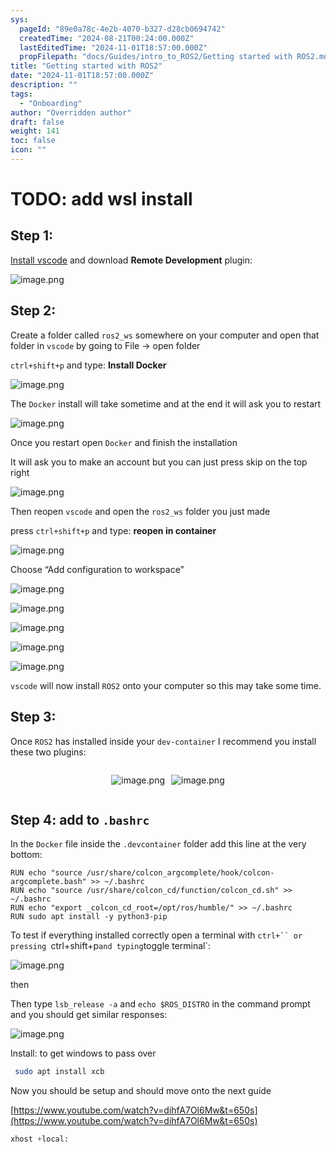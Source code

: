 ```yaml
---
sys:
  pageId: "89e0a78c-4e2b-4070-b327-d28cb0694742"
  createdTime: "2024-08-21T00:24:00.000Z"
  lastEditedTime: "2024-11-01T18:57:00.000Z"
  propFilepath: "docs/Guides/intro_to_ROS2/Getting started with ROS2.md"
title: "Getting started with ROS2"
date: "2024-11-01T18:57:00.000Z"
description: ""
tags:
  - "Onboarding"
author: "Overridden author"
draft: false
weight: 141
toc: false
icon: ""
---
```


# TODO: add wsl install

## Step 1:

[Install vscode](https://code.visualstudio.com/download) and download **Remote Development** plugin:

![image.png](https://prod-files-secure.s3.us-west-2.amazonaws.com/d518164a-d88e-44d1-a4ee-3adb3bd8bce0/efb52993-1881-4a40-b95e-6f020334f022/image.png?X-Amz-Algorithm=AWS4-HMAC-SHA256&X-Amz-Content-Sha256=UNSIGNED-PAYLOAD&X-Amz-Credential=ASIAZI2LB4663NEZHLBF%2F20250303%2Fus-west-2%2Fs3%2Faws4_request&X-Amz-Date=20250303T131728Z&X-Amz-Expires=3600&X-Amz-Security-Token=IQoJb3JpZ2luX2VjEJz%2F%2F%2F%2F%2F%2F%2F%2F%2F%2FwEaCXVzLXdlc3QtMiJHMEUCIBZxz6j0FbkhMNnxKdZTgGIKS0rDBb1c7Ksj1EhBaTaFAiEAoMwLN3IV6wB7alwcziAqt3GOa6znShz2ajEp%2FJAkvRAqiAQI1f%2F%2F%2F%2F%2F%2F%2F%2F%2F%2FARAAGgw2Mzc0MjMxODM4MDUiDNfBMNONn1F8RmxKnCrcAyC8iKa5EdpClF4qnS8fI%2FEZXPmKJqhRUL2UBKhEgw5UrpVxCD6YlssTvc9ozWJqNih%2FVupTsjZkDsGaTf%2BYlrTeLMXC9WIyvTSRE6WMzN3SrJ0j%2Fhj%2BFGcGwSPgh2q70HCFIPuFM5rbCkqxTlag6xy0eMU3pBYdq4S2EIiyC2gSfyfV3vbJfg1MEUU4OY%2BL3oZUD5mKhSJBl07GjEgj%2BnOdJBXzwIck1487NC%2FisB40BVoQE9NwlEwvZunK4NjRJOHXX5B2w8vRi%2B1JIWynJEiXIFwKPcVuC8ZFcwPZmg4QW0Rq8VhoJL8gG0iiEWUJbqbsqkCiCX8FI2oNA%2Bk%2FGXe3uPhwy6Yn7sElayyOpAIs%2B7EcoCHMl3buN31iMiCTlzQ9YAifPHiIHVEbqOxOoNm3mWPVJwCnsJaJxEHzSJ7MBoQNU580YTe6QgNMNTxCeEpgA2EmzC%2FGucb1izzyTwTFwLza9Dns62%2BvwMKqvtQla9fqGAoKK2tOBbDK%2BckqngEFQBGgXebPK%2B7z1aMhGK6plHa%2B32g6iQuh%2FE7Beer5DY5WIuTYzTD%2Bl%2F%2FEBwIIqcGU%2F2NmOYCmMQjlTGsmLe%2FjqfOdTZ3vTVbgP2UBE2An302hQfxps%2BuFFCwTMJW7lr4GOqUBypTPn2vL7YsccE1PMQIfVRV%2FvlMy50NkZU3ocTHyTIbtDiwXq5fJTlJwaw7RMN5GOzDeymIBQ8%2FHmfGlvTi71VYjDNGEUThfucPP1JXb6Dr9QnUdN28mNRIK2XPN%2FIXRDKt4IW8Yj%2BcDy7sQ1r0f0ZZh9aklnNfXZHzQPmWzlDZYZegZVB2844H7ridKFc3QASlyvBG9Rj58dOu5eMdUMCugqKC%2F&X-Amz-Signature=0e91713f922dbec70b703b82799eb77e0e3d05dc89558f8ad02510fed63cfe77&X-Amz-SignedHeaders=host&x-id=GetObject)

## Step 2:

Create a folder called `ros2_ws` somewhere on your computer and open that folder in `vscode` by going to File → open folder 

`ctrl+shift+p` and type: **Install Docker**

![image.png](https://prod-files-secure.s3.us-west-2.amazonaws.com/d518164a-d88e-44d1-a4ee-3adb3bd8bce0/2269dc0e-1cd5-47ff-bceb-c04ad9b2eab0/image.png?X-Amz-Algorithm=AWS4-HMAC-SHA256&X-Amz-Content-Sha256=UNSIGNED-PAYLOAD&X-Amz-Credential=ASIAZI2LB4663NEZHLBF%2F20250303%2Fus-west-2%2Fs3%2Faws4_request&X-Amz-Date=20250303T131728Z&X-Amz-Expires=3600&X-Amz-Security-Token=IQoJb3JpZ2luX2VjEJz%2F%2F%2F%2F%2F%2F%2F%2F%2F%2FwEaCXVzLXdlc3QtMiJHMEUCIBZxz6j0FbkhMNnxKdZTgGIKS0rDBb1c7Ksj1EhBaTaFAiEAoMwLN3IV6wB7alwcziAqt3GOa6znShz2ajEp%2FJAkvRAqiAQI1f%2F%2F%2F%2F%2F%2F%2F%2F%2F%2FARAAGgw2Mzc0MjMxODM4MDUiDNfBMNONn1F8RmxKnCrcAyC8iKa5EdpClF4qnS8fI%2FEZXPmKJqhRUL2UBKhEgw5UrpVxCD6YlssTvc9ozWJqNih%2FVupTsjZkDsGaTf%2BYlrTeLMXC9WIyvTSRE6WMzN3SrJ0j%2Fhj%2BFGcGwSPgh2q70HCFIPuFM5rbCkqxTlag6xy0eMU3pBYdq4S2EIiyC2gSfyfV3vbJfg1MEUU4OY%2BL3oZUD5mKhSJBl07GjEgj%2BnOdJBXzwIck1487NC%2FisB40BVoQE9NwlEwvZunK4NjRJOHXX5B2w8vRi%2B1JIWynJEiXIFwKPcVuC8ZFcwPZmg4QW0Rq8VhoJL8gG0iiEWUJbqbsqkCiCX8FI2oNA%2Bk%2FGXe3uPhwy6Yn7sElayyOpAIs%2B7EcoCHMl3buN31iMiCTlzQ9YAifPHiIHVEbqOxOoNm3mWPVJwCnsJaJxEHzSJ7MBoQNU580YTe6QgNMNTxCeEpgA2EmzC%2FGucb1izzyTwTFwLza9Dns62%2BvwMKqvtQla9fqGAoKK2tOBbDK%2BckqngEFQBGgXebPK%2B7z1aMhGK6plHa%2B32g6iQuh%2FE7Beer5DY5WIuTYzTD%2Bl%2F%2FEBwIIqcGU%2F2NmOYCmMQjlTGsmLe%2FjqfOdTZ3vTVbgP2UBE2An302hQfxps%2BuFFCwTMJW7lr4GOqUBypTPn2vL7YsccE1PMQIfVRV%2FvlMy50NkZU3ocTHyTIbtDiwXq5fJTlJwaw7RMN5GOzDeymIBQ8%2FHmfGlvTi71VYjDNGEUThfucPP1JXb6Dr9QnUdN28mNRIK2XPN%2FIXRDKt4IW8Yj%2BcDy7sQ1r0f0ZZh9aklnNfXZHzQPmWzlDZYZegZVB2844H7ridKFc3QASlyvBG9Rj58dOu5eMdUMCugqKC%2F&X-Amz-Signature=8b954343417bead17e17631111df6d76458012f9533fd2af3b4ec7e3fbe1aafb&X-Amz-SignedHeaders=host&x-id=GetObject)

The `Docker` install will take sometime and at the end it will ask you to restart

![image.png](https://prod-files-secure.s3.us-west-2.amazonaws.com/d518164a-d88e-44d1-a4ee-3adb3bd8bce0/ed233f78-be33-4b1f-b89c-9c346c0e961e/image.png?X-Amz-Algorithm=AWS4-HMAC-SHA256&X-Amz-Content-Sha256=UNSIGNED-PAYLOAD&X-Amz-Credential=ASIAZI2LB4663NEZHLBF%2F20250303%2Fus-west-2%2Fs3%2Faws4_request&X-Amz-Date=20250303T131728Z&X-Amz-Expires=3600&X-Amz-Security-Token=IQoJb3JpZ2luX2VjEJz%2F%2F%2F%2F%2F%2F%2F%2F%2F%2FwEaCXVzLXdlc3QtMiJHMEUCIBZxz6j0FbkhMNnxKdZTgGIKS0rDBb1c7Ksj1EhBaTaFAiEAoMwLN3IV6wB7alwcziAqt3GOa6znShz2ajEp%2FJAkvRAqiAQI1f%2F%2F%2F%2F%2F%2F%2F%2F%2F%2FARAAGgw2Mzc0MjMxODM4MDUiDNfBMNONn1F8RmxKnCrcAyC8iKa5EdpClF4qnS8fI%2FEZXPmKJqhRUL2UBKhEgw5UrpVxCD6YlssTvc9ozWJqNih%2FVupTsjZkDsGaTf%2BYlrTeLMXC9WIyvTSRE6WMzN3SrJ0j%2Fhj%2BFGcGwSPgh2q70HCFIPuFM5rbCkqxTlag6xy0eMU3pBYdq4S2EIiyC2gSfyfV3vbJfg1MEUU4OY%2BL3oZUD5mKhSJBl07GjEgj%2BnOdJBXzwIck1487NC%2FisB40BVoQE9NwlEwvZunK4NjRJOHXX5B2w8vRi%2B1JIWynJEiXIFwKPcVuC8ZFcwPZmg4QW0Rq8VhoJL8gG0iiEWUJbqbsqkCiCX8FI2oNA%2Bk%2FGXe3uPhwy6Yn7sElayyOpAIs%2B7EcoCHMl3buN31iMiCTlzQ9YAifPHiIHVEbqOxOoNm3mWPVJwCnsJaJxEHzSJ7MBoQNU580YTe6QgNMNTxCeEpgA2EmzC%2FGucb1izzyTwTFwLza9Dns62%2BvwMKqvtQla9fqGAoKK2tOBbDK%2BckqngEFQBGgXebPK%2B7z1aMhGK6plHa%2B32g6iQuh%2FE7Beer5DY5WIuTYzTD%2Bl%2F%2FEBwIIqcGU%2F2NmOYCmMQjlTGsmLe%2FjqfOdTZ3vTVbgP2UBE2An302hQfxps%2BuFFCwTMJW7lr4GOqUBypTPn2vL7YsccE1PMQIfVRV%2FvlMy50NkZU3ocTHyTIbtDiwXq5fJTlJwaw7RMN5GOzDeymIBQ8%2FHmfGlvTi71VYjDNGEUThfucPP1JXb6Dr9QnUdN28mNRIK2XPN%2FIXRDKt4IW8Yj%2BcDy7sQ1r0f0ZZh9aklnNfXZHzQPmWzlDZYZegZVB2844H7ridKFc3QASlyvBG9Rj58dOu5eMdUMCugqKC%2F&X-Amz-Signature=8cd5981015445a13edb2cb3a781cd71e773e474d670f123da924b2f64d5b36c9&X-Amz-SignedHeaders=host&x-id=GetObject)

Once you restart open `Docker` and finish the installation

It will ask you to make an account but you can just press skip on the top right

![image.png](https://prod-files-secure.s3.us-west-2.amazonaws.com/d518164a-d88e-44d1-a4ee-3adb3bd8bce0/21010ad9-1659-4fd9-9f59-9932a09b2a3d/image.png?X-Amz-Algorithm=AWS4-HMAC-SHA256&X-Amz-Content-Sha256=UNSIGNED-PAYLOAD&X-Amz-Credential=ASIAZI2LB4663NEZHLBF%2F20250303%2Fus-west-2%2Fs3%2Faws4_request&X-Amz-Date=20250303T131728Z&X-Amz-Expires=3600&X-Amz-Security-Token=IQoJb3JpZ2luX2VjEJz%2F%2F%2F%2F%2F%2F%2F%2F%2F%2FwEaCXVzLXdlc3QtMiJHMEUCIBZxz6j0FbkhMNnxKdZTgGIKS0rDBb1c7Ksj1EhBaTaFAiEAoMwLN3IV6wB7alwcziAqt3GOa6znShz2ajEp%2FJAkvRAqiAQI1f%2F%2F%2F%2F%2F%2F%2F%2F%2F%2FARAAGgw2Mzc0MjMxODM4MDUiDNfBMNONn1F8RmxKnCrcAyC8iKa5EdpClF4qnS8fI%2FEZXPmKJqhRUL2UBKhEgw5UrpVxCD6YlssTvc9ozWJqNih%2FVupTsjZkDsGaTf%2BYlrTeLMXC9WIyvTSRE6WMzN3SrJ0j%2Fhj%2BFGcGwSPgh2q70HCFIPuFM5rbCkqxTlag6xy0eMU3pBYdq4S2EIiyC2gSfyfV3vbJfg1MEUU4OY%2BL3oZUD5mKhSJBl07GjEgj%2BnOdJBXzwIck1487NC%2FisB40BVoQE9NwlEwvZunK4NjRJOHXX5B2w8vRi%2B1JIWynJEiXIFwKPcVuC8ZFcwPZmg4QW0Rq8VhoJL8gG0iiEWUJbqbsqkCiCX8FI2oNA%2Bk%2FGXe3uPhwy6Yn7sElayyOpAIs%2B7EcoCHMl3buN31iMiCTlzQ9YAifPHiIHVEbqOxOoNm3mWPVJwCnsJaJxEHzSJ7MBoQNU580YTe6QgNMNTxCeEpgA2EmzC%2FGucb1izzyTwTFwLza9Dns62%2BvwMKqvtQla9fqGAoKK2tOBbDK%2BckqngEFQBGgXebPK%2B7z1aMhGK6plHa%2B32g6iQuh%2FE7Beer5DY5WIuTYzTD%2Bl%2F%2FEBwIIqcGU%2F2NmOYCmMQjlTGsmLe%2FjqfOdTZ3vTVbgP2UBE2An302hQfxps%2BuFFCwTMJW7lr4GOqUBypTPn2vL7YsccE1PMQIfVRV%2FvlMy50NkZU3ocTHyTIbtDiwXq5fJTlJwaw7RMN5GOzDeymIBQ8%2FHmfGlvTi71VYjDNGEUThfucPP1JXb6Dr9QnUdN28mNRIK2XPN%2FIXRDKt4IW8Yj%2BcDy7sQ1r0f0ZZh9aklnNfXZHzQPmWzlDZYZegZVB2844H7ridKFc3QASlyvBG9Rj58dOu5eMdUMCugqKC%2F&X-Amz-Signature=4daa9ad991fbff6d119a4a7fd98715fb80ddbe218d356e55c17507bf5e4b2616&X-Amz-SignedHeaders=host&x-id=GetObject)

Then reopen `vscode` and open the `ros2_ws` folder you just made

press `ctrl+shift+p` and type: **reopen in container**

![image.png](https://prod-files-secure.s3.us-west-2.amazonaws.com/d518164a-d88e-44d1-a4ee-3adb3bd8bce0/4e93b8c2-41ad-488c-8095-c74205196118/image.png?X-Amz-Algorithm=AWS4-HMAC-SHA256&X-Amz-Content-Sha256=UNSIGNED-PAYLOAD&X-Amz-Credential=ASIAZI2LB4663NEZHLBF%2F20250303%2Fus-west-2%2Fs3%2Faws4_request&X-Amz-Date=20250303T131728Z&X-Amz-Expires=3600&X-Amz-Security-Token=IQoJb3JpZ2luX2VjEJz%2F%2F%2F%2F%2F%2F%2F%2F%2F%2FwEaCXVzLXdlc3QtMiJHMEUCIBZxz6j0FbkhMNnxKdZTgGIKS0rDBb1c7Ksj1EhBaTaFAiEAoMwLN3IV6wB7alwcziAqt3GOa6znShz2ajEp%2FJAkvRAqiAQI1f%2F%2F%2F%2F%2F%2F%2F%2F%2F%2FARAAGgw2Mzc0MjMxODM4MDUiDNfBMNONn1F8RmxKnCrcAyC8iKa5EdpClF4qnS8fI%2FEZXPmKJqhRUL2UBKhEgw5UrpVxCD6YlssTvc9ozWJqNih%2FVupTsjZkDsGaTf%2BYlrTeLMXC9WIyvTSRE6WMzN3SrJ0j%2Fhj%2BFGcGwSPgh2q70HCFIPuFM5rbCkqxTlag6xy0eMU3pBYdq4S2EIiyC2gSfyfV3vbJfg1MEUU4OY%2BL3oZUD5mKhSJBl07GjEgj%2BnOdJBXzwIck1487NC%2FisB40BVoQE9NwlEwvZunK4NjRJOHXX5B2w8vRi%2B1JIWynJEiXIFwKPcVuC8ZFcwPZmg4QW0Rq8VhoJL8gG0iiEWUJbqbsqkCiCX8FI2oNA%2Bk%2FGXe3uPhwy6Yn7sElayyOpAIs%2B7EcoCHMl3buN31iMiCTlzQ9YAifPHiIHVEbqOxOoNm3mWPVJwCnsJaJxEHzSJ7MBoQNU580YTe6QgNMNTxCeEpgA2EmzC%2FGucb1izzyTwTFwLza9Dns62%2BvwMKqvtQla9fqGAoKK2tOBbDK%2BckqngEFQBGgXebPK%2B7z1aMhGK6plHa%2B32g6iQuh%2FE7Beer5DY5WIuTYzTD%2Bl%2F%2FEBwIIqcGU%2F2NmOYCmMQjlTGsmLe%2FjqfOdTZ3vTVbgP2UBE2An302hQfxps%2BuFFCwTMJW7lr4GOqUBypTPn2vL7YsccE1PMQIfVRV%2FvlMy50NkZU3ocTHyTIbtDiwXq5fJTlJwaw7RMN5GOzDeymIBQ8%2FHmfGlvTi71VYjDNGEUThfucPP1JXb6Dr9QnUdN28mNRIK2XPN%2FIXRDKt4IW8Yj%2BcDy7sQ1r0f0ZZh9aklnNfXZHzQPmWzlDZYZegZVB2844H7ridKFc3QASlyvBG9Rj58dOu5eMdUMCugqKC%2F&X-Amz-Signature=d7fb4234c8be4a1a635c4055fd84f9d8f039d74559837e6d88980210a79018e3&X-Amz-SignedHeaders=host&x-id=GetObject)

Choose “Add configuration to workspace”

![image.png](https://prod-files-secure.s3.us-west-2.amazonaws.com/d518164a-d88e-44d1-a4ee-3adb3bd8bce0/9560b282-5060-4989-ba37-97e7b2c22476/image.png?X-Amz-Algorithm=AWS4-HMAC-SHA256&X-Amz-Content-Sha256=UNSIGNED-PAYLOAD&X-Amz-Credential=ASIAZI2LB4663NEZHLBF%2F20250303%2Fus-west-2%2Fs3%2Faws4_request&X-Amz-Date=20250303T131728Z&X-Amz-Expires=3600&X-Amz-Security-Token=IQoJb3JpZ2luX2VjEJz%2F%2F%2F%2F%2F%2F%2F%2F%2F%2FwEaCXVzLXdlc3QtMiJHMEUCIBZxz6j0FbkhMNnxKdZTgGIKS0rDBb1c7Ksj1EhBaTaFAiEAoMwLN3IV6wB7alwcziAqt3GOa6znShz2ajEp%2FJAkvRAqiAQI1f%2F%2F%2F%2F%2F%2F%2F%2F%2F%2FARAAGgw2Mzc0MjMxODM4MDUiDNfBMNONn1F8RmxKnCrcAyC8iKa5EdpClF4qnS8fI%2FEZXPmKJqhRUL2UBKhEgw5UrpVxCD6YlssTvc9ozWJqNih%2FVupTsjZkDsGaTf%2BYlrTeLMXC9WIyvTSRE6WMzN3SrJ0j%2Fhj%2BFGcGwSPgh2q70HCFIPuFM5rbCkqxTlag6xy0eMU3pBYdq4S2EIiyC2gSfyfV3vbJfg1MEUU4OY%2BL3oZUD5mKhSJBl07GjEgj%2BnOdJBXzwIck1487NC%2FisB40BVoQE9NwlEwvZunK4NjRJOHXX5B2w8vRi%2B1JIWynJEiXIFwKPcVuC8ZFcwPZmg4QW0Rq8VhoJL8gG0iiEWUJbqbsqkCiCX8FI2oNA%2Bk%2FGXe3uPhwy6Yn7sElayyOpAIs%2B7EcoCHMl3buN31iMiCTlzQ9YAifPHiIHVEbqOxOoNm3mWPVJwCnsJaJxEHzSJ7MBoQNU580YTe6QgNMNTxCeEpgA2EmzC%2FGucb1izzyTwTFwLza9Dns62%2BvwMKqvtQla9fqGAoKK2tOBbDK%2BckqngEFQBGgXebPK%2B7z1aMhGK6plHa%2B32g6iQuh%2FE7Beer5DY5WIuTYzTD%2Bl%2F%2FEBwIIqcGU%2F2NmOYCmMQjlTGsmLe%2FjqfOdTZ3vTVbgP2UBE2An302hQfxps%2BuFFCwTMJW7lr4GOqUBypTPn2vL7YsccE1PMQIfVRV%2FvlMy50NkZU3ocTHyTIbtDiwXq5fJTlJwaw7RMN5GOzDeymIBQ8%2FHmfGlvTi71VYjDNGEUThfucPP1JXb6Dr9QnUdN28mNRIK2XPN%2FIXRDKt4IW8Yj%2BcDy7sQ1r0f0ZZh9aklnNfXZHzQPmWzlDZYZegZVB2844H7ridKFc3QASlyvBG9Rj58dOu5eMdUMCugqKC%2F&X-Amz-Signature=2a79676262d0b32996fc10dca418ed7f26d017edc5af7ae6c0f931dceb5df0bc&X-Amz-SignedHeaders=host&x-id=GetObject)

![image.png](https://prod-files-secure.s3.us-west-2.amazonaws.com/d518164a-d88e-44d1-a4ee-3adb3bd8bce0/2ee63f81-886b-48e8-a553-dc6e5eac99e4/image.png?X-Amz-Algorithm=AWS4-HMAC-SHA256&X-Amz-Content-Sha256=UNSIGNED-PAYLOAD&X-Amz-Credential=ASIAZI2LB4663NEZHLBF%2F20250303%2Fus-west-2%2Fs3%2Faws4_request&X-Amz-Date=20250303T131728Z&X-Amz-Expires=3600&X-Amz-Security-Token=IQoJb3JpZ2luX2VjEJz%2F%2F%2F%2F%2F%2F%2F%2F%2F%2FwEaCXVzLXdlc3QtMiJHMEUCIBZxz6j0FbkhMNnxKdZTgGIKS0rDBb1c7Ksj1EhBaTaFAiEAoMwLN3IV6wB7alwcziAqt3GOa6znShz2ajEp%2FJAkvRAqiAQI1f%2F%2F%2F%2F%2F%2F%2F%2F%2F%2FARAAGgw2Mzc0MjMxODM4MDUiDNfBMNONn1F8RmxKnCrcAyC8iKa5EdpClF4qnS8fI%2FEZXPmKJqhRUL2UBKhEgw5UrpVxCD6YlssTvc9ozWJqNih%2FVupTsjZkDsGaTf%2BYlrTeLMXC9WIyvTSRE6WMzN3SrJ0j%2Fhj%2BFGcGwSPgh2q70HCFIPuFM5rbCkqxTlag6xy0eMU3pBYdq4S2EIiyC2gSfyfV3vbJfg1MEUU4OY%2BL3oZUD5mKhSJBl07GjEgj%2BnOdJBXzwIck1487NC%2FisB40BVoQE9NwlEwvZunK4NjRJOHXX5B2w8vRi%2B1JIWynJEiXIFwKPcVuC8ZFcwPZmg4QW0Rq8VhoJL8gG0iiEWUJbqbsqkCiCX8FI2oNA%2Bk%2FGXe3uPhwy6Yn7sElayyOpAIs%2B7EcoCHMl3buN31iMiCTlzQ9YAifPHiIHVEbqOxOoNm3mWPVJwCnsJaJxEHzSJ7MBoQNU580YTe6QgNMNTxCeEpgA2EmzC%2FGucb1izzyTwTFwLza9Dns62%2BvwMKqvtQla9fqGAoKK2tOBbDK%2BckqngEFQBGgXebPK%2B7z1aMhGK6plHa%2B32g6iQuh%2FE7Beer5DY5WIuTYzTD%2Bl%2F%2FEBwIIqcGU%2F2NmOYCmMQjlTGsmLe%2FjqfOdTZ3vTVbgP2UBE2An302hQfxps%2BuFFCwTMJW7lr4GOqUBypTPn2vL7YsccE1PMQIfVRV%2FvlMy50NkZU3ocTHyTIbtDiwXq5fJTlJwaw7RMN5GOzDeymIBQ8%2FHmfGlvTi71VYjDNGEUThfucPP1JXb6Dr9QnUdN28mNRIK2XPN%2FIXRDKt4IW8Yj%2BcDy7sQ1r0f0ZZh9aklnNfXZHzQPmWzlDZYZegZVB2844H7ridKFc3QASlyvBG9Rj58dOu5eMdUMCugqKC%2F&X-Amz-Signature=e9c6cadfff04b312c25d0151e831b477fe5972e4d8f8b43aa016342d92994bb3&X-Amz-SignedHeaders=host&x-id=GetObject)

![image.png](https://prod-files-secure.s3.us-west-2.amazonaws.com/d518164a-d88e-44d1-a4ee-3adb3bd8bce0/ae1580b2-b048-407e-aed9-b584224a7a04/image.png?X-Amz-Algorithm=AWS4-HMAC-SHA256&X-Amz-Content-Sha256=UNSIGNED-PAYLOAD&X-Amz-Credential=ASIAZI2LB4663NEZHLBF%2F20250303%2Fus-west-2%2Fs3%2Faws4_request&X-Amz-Date=20250303T131728Z&X-Amz-Expires=3600&X-Amz-Security-Token=IQoJb3JpZ2luX2VjEJz%2F%2F%2F%2F%2F%2F%2F%2F%2F%2FwEaCXVzLXdlc3QtMiJHMEUCIBZxz6j0FbkhMNnxKdZTgGIKS0rDBb1c7Ksj1EhBaTaFAiEAoMwLN3IV6wB7alwcziAqt3GOa6znShz2ajEp%2FJAkvRAqiAQI1f%2F%2F%2F%2F%2F%2F%2F%2F%2F%2FARAAGgw2Mzc0MjMxODM4MDUiDNfBMNONn1F8RmxKnCrcAyC8iKa5EdpClF4qnS8fI%2FEZXPmKJqhRUL2UBKhEgw5UrpVxCD6YlssTvc9ozWJqNih%2FVupTsjZkDsGaTf%2BYlrTeLMXC9WIyvTSRE6WMzN3SrJ0j%2Fhj%2BFGcGwSPgh2q70HCFIPuFM5rbCkqxTlag6xy0eMU3pBYdq4S2EIiyC2gSfyfV3vbJfg1MEUU4OY%2BL3oZUD5mKhSJBl07GjEgj%2BnOdJBXzwIck1487NC%2FisB40BVoQE9NwlEwvZunK4NjRJOHXX5B2w8vRi%2B1JIWynJEiXIFwKPcVuC8ZFcwPZmg4QW0Rq8VhoJL8gG0iiEWUJbqbsqkCiCX8FI2oNA%2Bk%2FGXe3uPhwy6Yn7sElayyOpAIs%2B7EcoCHMl3buN31iMiCTlzQ9YAifPHiIHVEbqOxOoNm3mWPVJwCnsJaJxEHzSJ7MBoQNU580YTe6QgNMNTxCeEpgA2EmzC%2FGucb1izzyTwTFwLza9Dns62%2BvwMKqvtQla9fqGAoKK2tOBbDK%2BckqngEFQBGgXebPK%2B7z1aMhGK6plHa%2B32g6iQuh%2FE7Beer5DY5WIuTYzTD%2Bl%2F%2FEBwIIqcGU%2F2NmOYCmMQjlTGsmLe%2FjqfOdTZ3vTVbgP2UBE2An302hQfxps%2BuFFCwTMJW7lr4GOqUBypTPn2vL7YsccE1PMQIfVRV%2FvlMy50NkZU3ocTHyTIbtDiwXq5fJTlJwaw7RMN5GOzDeymIBQ8%2FHmfGlvTi71VYjDNGEUThfucPP1JXb6Dr9QnUdN28mNRIK2XPN%2FIXRDKt4IW8Yj%2BcDy7sQ1r0f0ZZh9aklnNfXZHzQPmWzlDZYZegZVB2844H7ridKFc3QASlyvBG9Rj58dOu5eMdUMCugqKC%2F&X-Amz-Signature=f7d049a4aa67f358597a97f85a453128df78fc7960801f90f02e9513528b368e&X-Amz-SignedHeaders=host&x-id=GetObject)

![image.png](https://prod-files-secure.s3.us-west-2.amazonaws.com/d518164a-d88e-44d1-a4ee-3adb3bd8bce0/53255b28-f75e-430f-b9e3-c0ac8577e42b/image.png?X-Amz-Algorithm=AWS4-HMAC-SHA256&X-Amz-Content-Sha256=UNSIGNED-PAYLOAD&X-Amz-Credential=ASIAZI2LB4663NEZHLBF%2F20250303%2Fus-west-2%2Fs3%2Faws4_request&X-Amz-Date=20250303T131728Z&X-Amz-Expires=3600&X-Amz-Security-Token=IQoJb3JpZ2luX2VjEJz%2F%2F%2F%2F%2F%2F%2F%2F%2F%2FwEaCXVzLXdlc3QtMiJHMEUCIBZxz6j0FbkhMNnxKdZTgGIKS0rDBb1c7Ksj1EhBaTaFAiEAoMwLN3IV6wB7alwcziAqt3GOa6znShz2ajEp%2FJAkvRAqiAQI1f%2F%2F%2F%2F%2F%2F%2F%2F%2F%2FARAAGgw2Mzc0MjMxODM4MDUiDNfBMNONn1F8RmxKnCrcAyC8iKa5EdpClF4qnS8fI%2FEZXPmKJqhRUL2UBKhEgw5UrpVxCD6YlssTvc9ozWJqNih%2FVupTsjZkDsGaTf%2BYlrTeLMXC9WIyvTSRE6WMzN3SrJ0j%2Fhj%2BFGcGwSPgh2q70HCFIPuFM5rbCkqxTlag6xy0eMU3pBYdq4S2EIiyC2gSfyfV3vbJfg1MEUU4OY%2BL3oZUD5mKhSJBl07GjEgj%2BnOdJBXzwIck1487NC%2FisB40BVoQE9NwlEwvZunK4NjRJOHXX5B2w8vRi%2B1JIWynJEiXIFwKPcVuC8ZFcwPZmg4QW0Rq8VhoJL8gG0iiEWUJbqbsqkCiCX8FI2oNA%2Bk%2FGXe3uPhwy6Yn7sElayyOpAIs%2B7EcoCHMl3buN31iMiCTlzQ9YAifPHiIHVEbqOxOoNm3mWPVJwCnsJaJxEHzSJ7MBoQNU580YTe6QgNMNTxCeEpgA2EmzC%2FGucb1izzyTwTFwLza9Dns62%2BvwMKqvtQla9fqGAoKK2tOBbDK%2BckqngEFQBGgXebPK%2B7z1aMhGK6plHa%2B32g6iQuh%2FE7Beer5DY5WIuTYzTD%2Bl%2F%2FEBwIIqcGU%2F2NmOYCmMQjlTGsmLe%2FjqfOdTZ3vTVbgP2UBE2An302hQfxps%2BuFFCwTMJW7lr4GOqUBypTPn2vL7YsccE1PMQIfVRV%2FvlMy50NkZU3ocTHyTIbtDiwXq5fJTlJwaw7RMN5GOzDeymIBQ8%2FHmfGlvTi71VYjDNGEUThfucPP1JXb6Dr9QnUdN28mNRIK2XPN%2FIXRDKt4IW8Yj%2BcDy7sQ1r0f0ZZh9aklnNfXZHzQPmWzlDZYZegZVB2844H7ridKFc3QASlyvBG9Rj58dOu5eMdUMCugqKC%2F&X-Amz-Signature=5d32d8243b49d84cab3c08c09b17ec8da9104d7acdff38467871d80f5c155dd1&X-Amz-SignedHeaders=host&x-id=GetObject)

![image.png](https://prod-files-secure.s3.us-west-2.amazonaws.com/d518164a-d88e-44d1-a4ee-3adb3bd8bce0/7c562767-5af9-4ffb-97d1-327bcdf4ee00/image.png?X-Amz-Algorithm=AWS4-HMAC-SHA256&X-Amz-Content-Sha256=UNSIGNED-PAYLOAD&X-Amz-Credential=ASIAZI2LB4663NEZHLBF%2F20250303%2Fus-west-2%2Fs3%2Faws4_request&X-Amz-Date=20250303T131728Z&X-Amz-Expires=3600&X-Amz-Security-Token=IQoJb3JpZ2luX2VjEJz%2F%2F%2F%2F%2F%2F%2F%2F%2F%2FwEaCXVzLXdlc3QtMiJHMEUCIBZxz6j0FbkhMNnxKdZTgGIKS0rDBb1c7Ksj1EhBaTaFAiEAoMwLN3IV6wB7alwcziAqt3GOa6znShz2ajEp%2FJAkvRAqiAQI1f%2F%2F%2F%2F%2F%2F%2F%2F%2F%2FARAAGgw2Mzc0MjMxODM4MDUiDNfBMNONn1F8RmxKnCrcAyC8iKa5EdpClF4qnS8fI%2FEZXPmKJqhRUL2UBKhEgw5UrpVxCD6YlssTvc9ozWJqNih%2FVupTsjZkDsGaTf%2BYlrTeLMXC9WIyvTSRE6WMzN3SrJ0j%2Fhj%2BFGcGwSPgh2q70HCFIPuFM5rbCkqxTlag6xy0eMU3pBYdq4S2EIiyC2gSfyfV3vbJfg1MEUU4OY%2BL3oZUD5mKhSJBl07GjEgj%2BnOdJBXzwIck1487NC%2FisB40BVoQE9NwlEwvZunK4NjRJOHXX5B2w8vRi%2B1JIWynJEiXIFwKPcVuC8ZFcwPZmg4QW0Rq8VhoJL8gG0iiEWUJbqbsqkCiCX8FI2oNA%2Bk%2FGXe3uPhwy6Yn7sElayyOpAIs%2B7EcoCHMl3buN31iMiCTlzQ9YAifPHiIHVEbqOxOoNm3mWPVJwCnsJaJxEHzSJ7MBoQNU580YTe6QgNMNTxCeEpgA2EmzC%2FGucb1izzyTwTFwLza9Dns62%2BvwMKqvtQla9fqGAoKK2tOBbDK%2BckqngEFQBGgXebPK%2B7z1aMhGK6plHa%2B32g6iQuh%2FE7Beer5DY5WIuTYzTD%2Bl%2F%2FEBwIIqcGU%2F2NmOYCmMQjlTGsmLe%2FjqfOdTZ3vTVbgP2UBE2An302hQfxps%2BuFFCwTMJW7lr4GOqUBypTPn2vL7YsccE1PMQIfVRV%2FvlMy50NkZU3ocTHyTIbtDiwXq5fJTlJwaw7RMN5GOzDeymIBQ8%2FHmfGlvTi71VYjDNGEUThfucPP1JXb6Dr9QnUdN28mNRIK2XPN%2FIXRDKt4IW8Yj%2BcDy7sQ1r0f0ZZh9aklnNfXZHzQPmWzlDZYZegZVB2844H7ridKFc3QASlyvBG9Rj58dOu5eMdUMCugqKC%2F&X-Amz-Signature=f5d708b2a1f57aa5d74270f2f4cbb955c6fded7c202ca642ac9bb484cb076cd4&X-Amz-SignedHeaders=host&x-id=GetObject)

`vscode` will now install `ROS2` onto your computer so this may take some time.

## Step 3:

Once `ROS2` has installed inside your `dev-container` I recommend you install these two plugins:

<div style="display: flex;flex-direction: row; column-gap:10px; max-width: 630px;justify-content: center;">
<div>

![image.png](https://prod-files-secure.s3.us-west-2.amazonaws.com/d518164a-d88e-44d1-a4ee-3adb3bd8bce0/3fc3d550-5a54-4ba1-ba6b-faa01cdb7369/image.png?X-Amz-Algorithm=AWS4-HMAC-SHA256&X-Amz-Content-Sha256=UNSIGNED-PAYLOAD&X-Amz-Credential=ASIAZI2LB4667RMAX5SE%2F20250303%2Fus-west-2%2Fs3%2Faws4_request&X-Amz-Date=20250303T131736Z&X-Amz-Expires=3600&X-Amz-Security-Token=IQoJb3JpZ2luX2VjEJz%2F%2F%2F%2F%2F%2F%2F%2F%2F%2FwEaCXVzLXdlc3QtMiJHMEUCIQDwRhWs4DqGIulP7eFKiO4x%2BMqqqJqYZAlYuGZdHyn%2FVAIgPcRG9Xzpez9xF2qS7Bvu6GCpZ8c9z6FHX2s1kfEpfCEqiAQI1f%2F%2F%2F%2F%2F%2F%2F%2F%2F%2FARAAGgw2Mzc0MjMxODM4MDUiDOlvLHT70t1vehvCJircA0FYTOMICSVnlFgXmiJhDkWtghwrwgQsHxYD4LQ2%2B7%2FJjU3KR6vFAlO0VSIpAgCX7GlzNZb1ftBDOi6SdDbInF5MubQELbF1A9ZKLgn5t04SQhqjAD51fQXzayYlNiptcKvfihepfWe7OftXmEElNWPK8q6oFpFmXkFixGHmnrEH6F%2BSSEv9eMpXDBt13hZ8OBRekLsyUkRpyRve8RdgPA%2FMtL6QyFX7nlckMt3SjqTp%2BrNxV357yeS7Fnsnu2uYR9KNkrIEWh4m9lvQrwM5u%2FXFKttZJL2vsRoYC8eg6HhUOt%2FpcymeqsvRTK%2FJPCD17vpaCPkuIKhSpEU54v7zdgM59df%2BytVz0Uwioty62FOREnN3Ne6Mm%2FCSGhcTMgOsN9ZLdwIxTPmvat3mJBscWB%2Fr0FT7V6n%2Bpgb%2Fgl8jg7bSXwOme1903EgQdatBETRNIH%2Fqf4UYZAPIuGq%2BF%2BtlN%2FeVTrkgS2tBfBdaBahHN9KbpIq6%2F%2FtWn%2FAnK4dpgh9FQtiFIjI%2BlSTszey59PoLCmn%2FGzX70VL%2FulCYIEvetTmtkYVQH46xluNGpEkyO07uvb6Qxxr1DNhbJwpBQXIbZT8%2FJDalYuEizGOpFW30nZxcjIxitFGrQ1DGev8rMPq6lr4GOqUBRPpXUNi3csehZ6W6XMRfbIQUTSSZKVzdQ2fCFjQJl6pt2Xa5SCgpDt6MRxqfysRgKcJD62O4d%2Bn9eOrnGHU1Qxfks6cEypgyMNkQKhpglhn79YK1ndLh3ikoF%2FX3i8i6AWs5Yookmqht4qbjl4VkztPIXliH%2FMjqqfvl%2BQL2qXxbfRMnC9S5LijV6AyCpiwF8poygULlK0apzpHHnGZUqiFPCJ6V&X-Amz-Signature=ddc850978fe49deb376e62b8d9fbb026c3eec6e52f588d918ba48eca82e0744d&X-Amz-SignedHeaders=host&x-id=GetObject)

</div>
<div>

![image.png](https://prod-files-secure.s3.us-west-2.amazonaws.com/d518164a-d88e-44d1-a4ee-3adb3bd8bce0/d994cc66-13c2-4093-a5a3-f84cf4601a82/image.png?X-Amz-Algorithm=AWS4-HMAC-SHA256&X-Amz-Content-Sha256=UNSIGNED-PAYLOAD&X-Amz-Credential=ASIAZI2LB466Z3NVYKB7%2F20250303%2Fus-west-2%2Fs3%2Faws4_request&X-Amz-Date=20250303T131738Z&X-Amz-Expires=3600&X-Amz-Security-Token=IQoJb3JpZ2luX2VjEJz%2F%2F%2F%2F%2F%2F%2F%2F%2F%2FwEaCXVzLXdlc3QtMiJHMEUCIQCGWkbmMJOirmMvQa4N7ORL%2BLee81k4IVQlX9ZqyPw8bAIgY8IgPG0apLG%2Fixt8kjNijqtDdfJrDPDmfLvXxh4qePAqiAQI1f%2F%2F%2F%2F%2F%2F%2F%2F%2F%2FARAAGgw2Mzc0MjMxODM4MDUiDHkqtK4Y2voMTRMTHSrcA%2BRR6VRBWK%2F%2FIJgjj048ERvJv9ghcBAneNPyTgneyxE1nGY0qLSnUpzwJiUJFKAC%2FKcsrNoJdyreQ9YUtlUgh41B%2FvmhbTTnLv4ROT1Y4XXyPSpKq87%2BMsIdSvO4S6OpDsSXHLGNe45r2UyStL%2BgfzGW6CVsVo3UeVg8u25Dx6ZFYANUDBUrZMh3aW6WXbEhG%2BMqggphSsHScq4sayevfX%2FUkYMzhoVBipDlSC7HQ6wbt6T2VzlFEolfcqUPTVwO6g85seRX7mMEl4hv4VY%2BgZY5m2dMSmkhpe7RqlfVzwPZSwiaLZ2kZAS4BS3H2ZY3RGQdAw4hFTCTGYxvqdmlKYpTa%2FLC5KsEgKYoC0tuG5Bv7IH5XZGuvBCBs8H500xciifCKZrBHF7Y3YG11sSbN%2BxeCV3EbqgaiVHEHAkLsKb5uZOTy95N7y0Sik5iK57QnuF1KWOELo%2B3ICsp%2BDEiLJoBa95gDn6tLTIpE9AFt3hRlB0Ek4iRZ2FXCkoTf2x%2BEPuwEmV56kIKHT8cpTgKb2TBNxdJqFzgtA5M8SP%2BKuRwMXgOTT2eoRT%2Flm7WuR1YjWXDLbFx3%2FheLh3xHsPDq9fr6WKRqMsNtxl7ScQYcx4MV8YkG8HLSItpoSSKMPS6lr4GOqUBIX%2F4W9RITxGkF4Hs86j81PKz2Opd%2FN0dWT2I3eNthG9NsVjK22EoTo2phHI%2BljjW1bk4jNTSjXWHPucZxTvWycHz%2BBdY2JWu77TeA%2BRuy2eFPsK7ze95fPihjK0CQ0W7Eqf65auuR%2BeqspJOF22lCBeQye1jAmwfYYZ8LK3QFvAyXQJYe%2Beg7b248T4%2F3Dqv7oW7zYvIc%2BEOWi6LXrkgwaUaxORU&X-Amz-Signature=ed3e301297ac7a200d07723d31a3683eb3414647c7e6b85e1cdd207feffcb89c&X-Amz-SignedHeaders=host&x-id=GetObject)

</div>
</div>

## Step 4: add to `.bashrc`

In the `Docker` file inside the `.devcontainer` folder add this line at the very bottom: 

```docker
RUN echo "source /usr/share/colcon_argcomplete/hook/colcon-argcomplete.bash" >> ~/.bashrc
RUN echo "source /usr/share/colcon_cd/function/colcon_cd.sh" >> ~/.bashrc
RUN echo "export _colcon_cd_root=/opt/ros/humble/" >> ~/.bashrc
RUN sudo apt install -y python3-pip 
```

To test if everything installed correctly open a terminal with `ctrl+`` or pressing `ctrl+shift+p` and typing `toggle terminal`:

![image.png](https://prod-files-secure.s3.us-west-2.amazonaws.com/d518164a-d88e-44d1-a4ee-3adb3bd8bce0/6a4943d8-b04e-4c02-9a58-775f3384d1a5/image.png?X-Amz-Algorithm=AWS4-HMAC-SHA256&X-Amz-Content-Sha256=UNSIGNED-PAYLOAD&X-Amz-Credential=ASIAZI2LB4663NEZHLBF%2F20250303%2Fus-west-2%2Fs3%2Faws4_request&X-Amz-Date=20250303T131728Z&X-Amz-Expires=3600&X-Amz-Security-Token=IQoJb3JpZ2luX2VjEJz%2F%2F%2F%2F%2F%2F%2F%2F%2F%2FwEaCXVzLXdlc3QtMiJHMEUCIBZxz6j0FbkhMNnxKdZTgGIKS0rDBb1c7Ksj1EhBaTaFAiEAoMwLN3IV6wB7alwcziAqt3GOa6znShz2ajEp%2FJAkvRAqiAQI1f%2F%2F%2F%2F%2F%2F%2F%2F%2F%2FARAAGgw2Mzc0MjMxODM4MDUiDNfBMNONn1F8RmxKnCrcAyC8iKa5EdpClF4qnS8fI%2FEZXPmKJqhRUL2UBKhEgw5UrpVxCD6YlssTvc9ozWJqNih%2FVupTsjZkDsGaTf%2BYlrTeLMXC9WIyvTSRE6WMzN3SrJ0j%2Fhj%2BFGcGwSPgh2q70HCFIPuFM5rbCkqxTlag6xy0eMU3pBYdq4S2EIiyC2gSfyfV3vbJfg1MEUU4OY%2BL3oZUD5mKhSJBl07GjEgj%2BnOdJBXzwIck1487NC%2FisB40BVoQE9NwlEwvZunK4NjRJOHXX5B2w8vRi%2B1JIWynJEiXIFwKPcVuC8ZFcwPZmg4QW0Rq8VhoJL8gG0iiEWUJbqbsqkCiCX8FI2oNA%2Bk%2FGXe3uPhwy6Yn7sElayyOpAIs%2B7EcoCHMl3buN31iMiCTlzQ9YAifPHiIHVEbqOxOoNm3mWPVJwCnsJaJxEHzSJ7MBoQNU580YTe6QgNMNTxCeEpgA2EmzC%2FGucb1izzyTwTFwLza9Dns62%2BvwMKqvtQla9fqGAoKK2tOBbDK%2BckqngEFQBGgXebPK%2B7z1aMhGK6plHa%2B32g6iQuh%2FE7Beer5DY5WIuTYzTD%2Bl%2F%2FEBwIIqcGU%2F2NmOYCmMQjlTGsmLe%2FjqfOdTZ3vTVbgP2UBE2An302hQfxps%2BuFFCwTMJW7lr4GOqUBypTPn2vL7YsccE1PMQIfVRV%2FvlMy50NkZU3ocTHyTIbtDiwXq5fJTlJwaw7RMN5GOzDeymIBQ8%2FHmfGlvTi71VYjDNGEUThfucPP1JXb6Dr9QnUdN28mNRIK2XPN%2FIXRDKt4IW8Yj%2BcDy7sQ1r0f0ZZh9aklnNfXZHzQPmWzlDZYZegZVB2844H7ridKFc3QASlyvBG9Rj58dOu5eMdUMCugqKC%2F&X-Amz-Signature=c73f8873eee74ee776f4b7796d9ede822612140d5ac9d063a137de9b673ea82e&X-Amz-SignedHeaders=host&x-id=GetObject)

then 

Then type `lsb_release -a` and `echo $ROS_DISTRO` in the command prompt and you should get similar responses:

![image.png](https://prod-files-secure.s3.us-west-2.amazonaws.com/d518164a-d88e-44d1-a4ee-3adb3bd8bce0/3e635dec-a805-4e85-8b9e-d000e5b71a4e/image.png?X-Amz-Algorithm=AWS4-HMAC-SHA256&X-Amz-Content-Sha256=UNSIGNED-PAYLOAD&X-Amz-Credential=ASIAZI2LB4663NEZHLBF%2F20250303%2Fus-west-2%2Fs3%2Faws4_request&X-Amz-Date=20250303T131728Z&X-Amz-Expires=3600&X-Amz-Security-Token=IQoJb3JpZ2luX2VjEJz%2F%2F%2F%2F%2F%2F%2F%2F%2F%2FwEaCXVzLXdlc3QtMiJHMEUCIBZxz6j0FbkhMNnxKdZTgGIKS0rDBb1c7Ksj1EhBaTaFAiEAoMwLN3IV6wB7alwcziAqt3GOa6znShz2ajEp%2FJAkvRAqiAQI1f%2F%2F%2F%2F%2F%2F%2F%2F%2F%2FARAAGgw2Mzc0MjMxODM4MDUiDNfBMNONn1F8RmxKnCrcAyC8iKa5EdpClF4qnS8fI%2FEZXPmKJqhRUL2UBKhEgw5UrpVxCD6YlssTvc9ozWJqNih%2FVupTsjZkDsGaTf%2BYlrTeLMXC9WIyvTSRE6WMzN3SrJ0j%2Fhj%2BFGcGwSPgh2q70HCFIPuFM5rbCkqxTlag6xy0eMU3pBYdq4S2EIiyC2gSfyfV3vbJfg1MEUU4OY%2BL3oZUD5mKhSJBl07GjEgj%2BnOdJBXzwIck1487NC%2FisB40BVoQE9NwlEwvZunK4NjRJOHXX5B2w8vRi%2B1JIWynJEiXIFwKPcVuC8ZFcwPZmg4QW0Rq8VhoJL8gG0iiEWUJbqbsqkCiCX8FI2oNA%2Bk%2FGXe3uPhwy6Yn7sElayyOpAIs%2B7EcoCHMl3buN31iMiCTlzQ9YAifPHiIHVEbqOxOoNm3mWPVJwCnsJaJxEHzSJ7MBoQNU580YTe6QgNMNTxCeEpgA2EmzC%2FGucb1izzyTwTFwLza9Dns62%2BvwMKqvtQla9fqGAoKK2tOBbDK%2BckqngEFQBGgXebPK%2B7z1aMhGK6plHa%2B32g6iQuh%2FE7Beer5DY5WIuTYzTD%2Bl%2F%2FEBwIIqcGU%2F2NmOYCmMQjlTGsmLe%2FjqfOdTZ3vTVbgP2UBE2An302hQfxps%2BuFFCwTMJW7lr4GOqUBypTPn2vL7YsccE1PMQIfVRV%2FvlMy50NkZU3ocTHyTIbtDiwXq5fJTlJwaw7RMN5GOzDeymIBQ8%2FHmfGlvTi71VYjDNGEUThfucPP1JXb6Dr9QnUdN28mNRIK2XPN%2FIXRDKt4IW8Yj%2BcDy7sQ1r0f0ZZh9aklnNfXZHzQPmWzlDZYZegZVB2844H7ridKFc3QASlyvBG9Rj58dOu5eMdUMCugqKC%2F&X-Amz-Signature=0457dc191624680b51ccdf8fb216bbde9ca27bc3817f697d2a9345c94e6a259a&X-Amz-SignedHeaders=host&x-id=GetObject)

Install:  to get windows to pass over

```bash
 sudo apt install xcb
```

Now you should be setup and should move onto the next guide 

[https://www.youtube.com/watch?v=dihfA7Ol6Mw&t=650s](https://www.youtube.com/watch?v=dihfA7Ol6Mw&t=650s)

```python
xhost +local:
```
